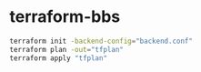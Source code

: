 # terraform-bbs

```bash
terraform init -backend-config="backend.conf"
terraform plan -out="tfplan"
terraform apply "tfplan"
```